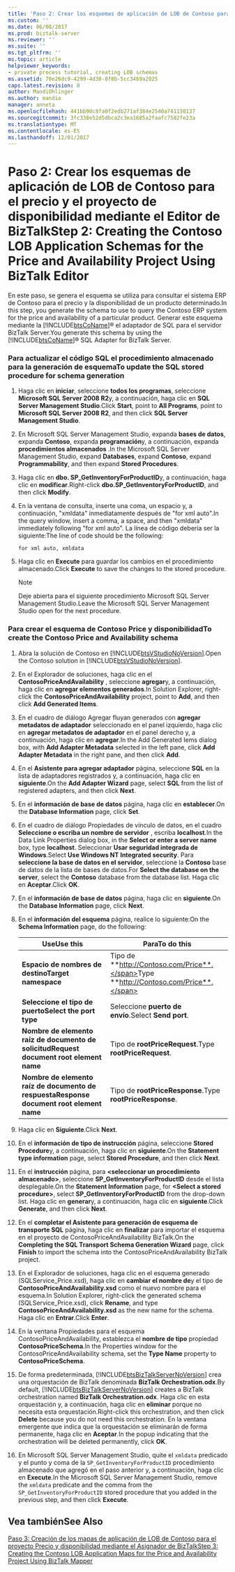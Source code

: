 ```yaml
---
title: 'Paso 2: Crear los esquemas de aplicación de LOB de Contoso para el precio y disponibilidad del proyecto mediante el Editor de BizTalk | Documentos de Microsoft'
ms.custom: ''
ms.date: 06/08/2017
ms.prod: biztalk-server
ms.reviewer: ''
ms.suite: ''
ms.tgt_pltfrm: ''
ms.topic: article
helpviewer_keywords:
- private process tutorial, creating LOB schemas
ms.assetid: 70e26dc9-4299-4d30-8f8b-5cc3469a2025
caps.latest.revision: 8
author: MandiOhlinger
ms.author: mandia
manager: anneta
ms.openlocfilehash: 441bb90c8fa0f2edb271af384e2540a741150137
ms.sourcegitcommit: 3fc338e52d5dbca2c3ea1685a2faafc7582fe23a
ms.translationtype: MT
ms.contentlocale: es-ES
ms.lasthandoff: 12/01/2017
---
```

# <a name="step-2-creating-the-contoso-lob-application-schemas-for-the-price-and-availability-project-using-biztalk-editor"></a><span data-ttu-id="3c45e-102">Paso 2: Crear los esquemas de aplicación de LOB de Contoso para el precio y el proyecto de disponibilidad mediante el Editor de BizTalk</span><span class="sxs-lookup"><span data-stu-id="3c45e-102">Step 2: Creating the Contoso LOB Application Schemas for the Price and Availability Project Using BizTalk Editor</span></span>
<span data-ttu-id="3c45e-103">En este paso, se genera el esquema se utiliza para consultar el sistema ERP de Contoso para el precio y la disponibilidad de un producto determinado.</span><span class="sxs-lookup"><span data-stu-id="3c45e-103">In this step, you generate the schema to use to query the Contoso ERP system for the price and availability of a particular product.</span></span> <span data-ttu-id="3c45e-104">Generar este esquema mediante la [!INCLUDE[btsCoName](../../includes/btsconame-md.md)]® el adaptador de SQL para el servidor BizTalk Server.</span><span class="sxs-lookup"><span data-stu-id="3c45e-104">You generate this schema by using the [!INCLUDE[btsCoName](../../includes/btsconame-md.md)]® SQL Adapter for BizTalk Server.</span></span>  
  
### <a name="to-update-the-sql-stored-procedure-for-schema-generation"></a><span data-ttu-id="3c45e-105">Para actualizar el código SQL el procedimiento almacenado para la generación de esquema</span><span class="sxs-lookup"><span data-stu-id="3c45e-105">To update the SQL stored procedure for schema generation</span></span>  
  
1.  <span data-ttu-id="3c45e-106">Haga clic en **iniciar**, seleccione **todos los programas**, seleccione **Microsoft SQL Server 2008 R2**y, a continuación, haga clic en **SQL Server Management Studio**.</span><span class="sxs-lookup"><span data-stu-id="3c45e-106">Click **Start**, point to **All Programs**, point to **Microsoft SQL Server 2008 R2**, and then click **SQL Server Management Studio**.</span></span>  
  
2.  <span data-ttu-id="3c45e-107">En Microsoft SQL Server Management Studio, expanda **bases de datos**, expanda **Contoso**, expanda **programación**y, a continuación, expanda **procedimientos almacenados** .</span><span class="sxs-lookup"><span data-stu-id="3c45e-107">In the Microsoft SQL Server Management Studio, expand **Databases**, expand **Contoso**, expand **Programmability**, and then expand **Stored Procedures**.</span></span>  
  
3.  <span data-ttu-id="3c45e-108">Haga clic en **dbo. SP_GetInventoryForProductID**y, a continuación, haga clic en **modificar**.</span><span class="sxs-lookup"><span data-stu-id="3c45e-108">Right-click **dbo.SP_GetInventoryForProductID**, and then click **Modify**.</span></span>  
  
4.  <span data-ttu-id="3c45e-109">En la ventana de consulta, inserte una coma, un espacio y, a continuación, "xmldata" inmediatamente después de "for xml auto".</span><span class="sxs-lookup"><span data-stu-id="3c45e-109">In the query window, insert a comma, a space, and then "xmldata" immediately following "for xml auto".</span></span> <span data-ttu-id="3c45e-110">La línea de código debería ser la siguiente:</span><span class="sxs-lookup"><span data-stu-id="3c45e-110">The line of code should be the following:</span></span>  
  
    ```  
    for xml auto, xmldata  
    ```  
  
5.  <span data-ttu-id="3c45e-111">Haga clic en **Execute** para guardar los cambios en el procedimiento almacenado.</span><span class="sxs-lookup"><span data-stu-id="3c45e-111">Click **Execute** to save the changes to the stored procedure.</span></span>  
  
    > [!NOTE]
    >  <span data-ttu-id="3c45e-112">Deje abierta para el siguiente procedimiento Microsoft SQL Server Management Studio.</span><span class="sxs-lookup"><span data-stu-id="3c45e-112">Leave the Microsoft SQL Server Management Studio open for the next procedure.</span></span>  
  
### <a name="to-create-the-contoso-price-and-availability-schema"></a><span data-ttu-id="3c45e-113">Para crear el esquema de Contoso Price y disponibilidad</span><span class="sxs-lookup"><span data-stu-id="3c45e-113">To create the Contoso Price and Availability schema</span></span>  
  
1.  <span data-ttu-id="3c45e-114">Abra la solución de Contoso en [!INCLUDE[btsVStudioNoVersion](../../includes/btsvstudionoversion-md.md)].</span><span class="sxs-lookup"><span data-stu-id="3c45e-114">Open the Contoso solution in [!INCLUDE[btsVStudioNoVersion](../../includes/btsvstudionoversion-md.md)].</span></span>  
  
2.  <span data-ttu-id="3c45e-115">En el Explorador de soluciones, haga clic en el **ContosoPriceAndAvailability** , seleccione **agregar**y, a continuación, haga clic en **agregar elementos generados**.</span><span class="sxs-lookup"><span data-stu-id="3c45e-115">In Solution Explorer, right-click the **ContosoPriceAndAvailability** project, point to **Add**, and then click **Add Generated Items**.</span></span>  
  
3.  <span data-ttu-id="3c45e-116">En el cuadro de diálogo Agregar fluyan generados con **agregar metadatos de adaptador** seleccionado en el panel izquierdo, haga clic en **agregar metadatos de adaptador** en el panel derecho y, a continuación, haga clic en **agregar**.</span><span class="sxs-lookup"><span data-stu-id="3c45e-116">In the Add Generated Iems dialog box, with **Add Adapter Metadata** selected in the left pane, click **Add Adapter Metadata** in the right pane, and then click **Add**.</span></span>  
  
4.  <span data-ttu-id="3c45e-117">En el **Asistente para agregar adaptador** página, seleccione **SQL** en la lista de adaptadores registrados y, a continuación, haga clic en **siguiente**.</span><span class="sxs-lookup"><span data-stu-id="3c45e-117">On the **Add Adapter Wizard** page, select **SQL** from the list of registered adapters, and then click **Next**.</span></span>  
  
5.  <span data-ttu-id="3c45e-118">En el **información de base de datos** página, haga clic en **establecer**.</span><span class="sxs-lookup"><span data-stu-id="3c45e-118">On the **Database Information** page, click **Set**.</span></span>  
  
6.  <span data-ttu-id="3c45e-119">En el cuadro de diálogo Propiedades de vínculo de datos, en el cuadro **Seleccione o escriba un nombre de servidor** , escriba **localhost**.</span><span class="sxs-lookup"><span data-stu-id="3c45e-119">In the Data Link Properties dialog box, in the **Select or enter a server name** box, type **localhost**.</span></span> <span data-ttu-id="3c45e-120">Seleccionar **Usar seguridad integrada de Windows**.</span><span class="sxs-lookup"><span data-stu-id="3c45e-120">Select **Use Windows NT Integrated security**.</span></span> <span data-ttu-id="3c45e-121">Para **seleccione la base de datos en el servidor**, seleccione la **Contoso** base de datos de la lista de bases de datos.</span><span class="sxs-lookup"><span data-stu-id="3c45e-121">For **Select the database on the server**, select the **Contoso** database from the database list.</span></span> <span data-ttu-id="3c45e-122">Haga clic en **Aceptar**.</span><span class="sxs-lookup"><span data-stu-id="3c45e-122">Click **OK**.</span></span>  
  
7.  <span data-ttu-id="3c45e-123">En el **información de base de datos** página, haga clic en **siguiente**.</span><span class="sxs-lookup"><span data-stu-id="3c45e-123">On the **Database Information** page, click **Next**.</span></span>  
  
8.  <span data-ttu-id="3c45e-124">En el **información del esquema** página, realice lo siguiente:</span><span class="sxs-lookup"><span data-stu-id="3c45e-124">On the **Schema Information** page, do the following:</span></span>  
  
    |<span data-ttu-id="3c45e-125">Use</span><span class="sxs-lookup"><span data-stu-id="3c45e-125">Use this</span></span>|<span data-ttu-id="3c45e-126">Para</span><span class="sxs-lookup"><span data-stu-id="3c45e-126">To do this</span></span>|  
    |--------------|----------------|  
    |<span data-ttu-id="3c45e-127">**Espacio de nombres de destino**</span><span class="sxs-lookup"><span data-stu-id="3c45e-127">**Target namespace**</span></span>|<span data-ttu-id="3c45e-128">Tipo de **http://Contoso.com/Price**.</span><span class="sxs-lookup"><span data-stu-id="3c45e-128">Type **http://Contoso.com/Price**.</span></span>|  
    |<span data-ttu-id="3c45e-129">**Seleccione el tipo de puerto**</span><span class="sxs-lookup"><span data-stu-id="3c45e-129">**Select the port type**</span></span>|<span data-ttu-id="3c45e-130">Seleccione **puerto de envío**.</span><span class="sxs-lookup"><span data-stu-id="3c45e-130">Select **Send port**.</span></span>|  
    |<span data-ttu-id="3c45e-131">**Nombre de elemento raíz de documento de solicitud**</span><span class="sxs-lookup"><span data-stu-id="3c45e-131">**Request document root element name**</span></span>|<span data-ttu-id="3c45e-132">Tipo de **rootPriceRequest**.</span><span class="sxs-lookup"><span data-stu-id="3c45e-132">Type **rootPriceRequest**.</span></span>|  
    |<span data-ttu-id="3c45e-133">**Nombre de elemento raíz de documento de respuesta**</span><span class="sxs-lookup"><span data-stu-id="3c45e-133">**Response document root element name**</span></span>|<span data-ttu-id="3c45e-134">Tipo de **rootPriceResponse**.</span><span class="sxs-lookup"><span data-stu-id="3c45e-134">Type **rootPriceResponse**.</span></span>|  
  
9. <span data-ttu-id="3c45e-135">Haga clic en **Siguiente**.</span><span class="sxs-lookup"><span data-stu-id="3c45e-135">Click **Next**.</span></span>  
  
10. <span data-ttu-id="3c45e-136">En el **información de tipo de instrucción** página, seleccione **Stored Procedure**y, a continuación, haga clic en **siguiente**.</span><span class="sxs-lookup"><span data-stu-id="3c45e-136">On the **Statement type information** page, select **Stored Procedure**, and then click **Next**.</span></span>  
  
11. <span data-ttu-id="3c45e-137">En el **instrucción** página, para  **\<seleccionar un procedimiento almacenado\>**, seleccione **SP_GetInventoryForProductID** desde el lista desplegable.</span><span class="sxs-lookup"><span data-stu-id="3c45e-137">On the **Statement Information** page, for **\<Select a stored procedure\>**, select **SP_GetInventoryForProductID** from the drop-down list.</span></span> <span data-ttu-id="3c45e-138">Haga clic en **generar**y, a continuación, haga clic en **siguiente**.</span><span class="sxs-lookup"><span data-stu-id="3c45e-138">Click **Generate**, and then click **Next**.</span></span>  
  
12. <span data-ttu-id="3c45e-139">En el **completar el Asistente para generación de esquema de transporte SQL** página, haga clic en **finalizar** para importar el esquema en el proyecto de ContosoPriceAndAvailability BizTalk.</span><span class="sxs-lookup"><span data-stu-id="3c45e-139">On the **Completing the SQL Transport Schema Generation Wizard** page, click **Finish** to import the schema into the ContosoPriceAndAvailability BizTalk project.</span></span>  
  
13. <span data-ttu-id="3c45e-140">En el Explorador de soluciones, haga clic en el esquema generado (SQLService_Price.xsd), haga clic en **cambiar el nombre de**y el tipo de **ContosoPriceAndAvailability.xsd** como el nuevo nombre para el esquema.</span><span class="sxs-lookup"><span data-stu-id="3c45e-140">In Solution Explorer, right-click the generated schema (SQLService_Price.xsd), click **Rename**, and type **ContosoPriceAndAvailability.xsd** as the new name for the schema.</span></span> <span data-ttu-id="3c45e-141">Haga clic en **Entrar**.</span><span class="sxs-lookup"><span data-stu-id="3c45e-141">Click **Enter**.</span></span>  
  
14. <span data-ttu-id="3c45e-142">En la ventana Propiedades para el esquema ContosoPriceAndAvailability, establezca el **nombre de tipo** propiedad **ContosoPriceSchema**.</span><span class="sxs-lookup"><span data-stu-id="3c45e-142">In the Properties window for the ContosoPriceAndAvailability schema, set the **Type Name** property to **ContosoPriceSchema**.</span></span>  
  
15. <span data-ttu-id="3c45e-143">De forma predeterminada, [!INCLUDE[btsBizTalkServerNoVersion](../../includes/btsbiztalkservernoversion-md.md)] crea una orquestación de BizTalk denominada **BizTalk Orchestration.odx**.</span><span class="sxs-lookup"><span data-stu-id="3c45e-143">By default, [!INCLUDE[btsBizTalkServerNoVersion](../../includes/btsbiztalkservernoversion-md.md)] creates a BizTalk orchestration named **BizTalk Orchestration.odx**.</span></span> <span data-ttu-id="3c45e-144">Haga clic en esta orquestación y, a continuación, haga clic en **eliminar** porque no necesita esta orquestación.</span><span class="sxs-lookup"><span data-stu-id="3c45e-144">Right-click this orchestration, and then click **Delete** because you do not need this orchestration.</span></span> <span data-ttu-id="3c45e-145">En la ventana emergente que indica que la orquestación se eliminarán de forma permanente, haga clic en **Aceptar**.</span><span class="sxs-lookup"><span data-stu-id="3c45e-145">In the popup indicating that the orchestration will be deleted permanently, click **OK**.</span></span>  
  
16. <span data-ttu-id="3c45e-146">En Microsoft SQL Server Management Studio, quite el `xmldata` predicado y el punto y coma de la `SP_GetInventoryForProductID` procedimiento almacenado que agregó en el paso anterior y, a continuación, haga clic en **Execute**.</span><span class="sxs-lookup"><span data-stu-id="3c45e-146">In the Microsoft SQL Server Management Studio, remove the `xmldata` predicate and the comma from the `SP_GetInventoryForProductID` stored procedure that you added in the previous step, and then click **Execute**.</span></span>  
  
## <a name="see-also"></a><span data-ttu-id="3c45e-147">Vea también</span><span class="sxs-lookup"><span data-stu-id="3c45e-147">See Also</span></span>  
 [<span data-ttu-id="3c45e-148">Paso 3: Creación de los mapas de aplicación de LOB de Contoso para el proyecto Precio y disponibilidad mediante el Asignador de BizTalk</span><span class="sxs-lookup"><span data-stu-id="3c45e-148">Step 3: Creating the Contoso LOB Application Maps for the Price and Availability Project Using BizTalk Mapper</span></span>](../../adapters-and-accelerators/accelerator-rosettanet/step-3-create-contoso-lob-application-map-for-price-and-availability-in-mapper.md)
